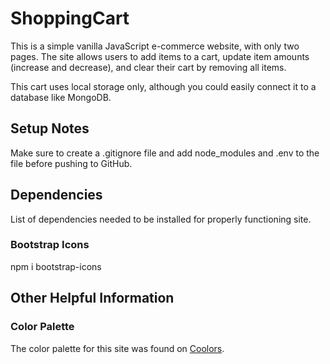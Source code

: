 # ShoppingCart
This is a simple vanilla JavaScript e-commerce website, with only two pages. The site allows users to add items to a cart, update item amounts (increase and decrease), and clear their cart by removing all items.

This cart uses local storage only, although you could easily connect it to a database like MongoDB.
## Setup Notes
Make sure to create a .gitignore file and add node_modules and .env to the file before pushing to GitHub. 


## Dependencies
List of dependencies needed to be installed for properly functioning site.

### Bootstrap Icons
npm i bootstrap-icons

## Other Helpful Information
### Color Palette
The color palette for this site was found on <a href="https://coolors.co/" target="_blank">Coolors</a>. 
